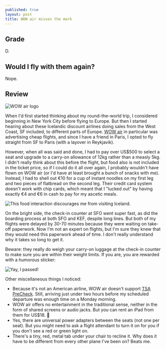 ```yaml
---
published: true
layout: post
title: WOW air misses the mark
---
```

## Grade

D.

## Would I fly with them again?

Nope.

## Review

![WOW air logo]({{site.baseurl}}/images/2016/07/19/wow-air-misses-the-mark/wow-logo.jpeg)

When I'd first started thinking about my round-the-world trip, I considered beginning in New York City before flying to Europe. But then I started hearing about these Icelandic discount airlines doing sales from the West Coast, SF included, to different parts of Europe. [WOW air][wowair] in particular was advertising cheap flights, and since I have a friend in Paris, I opted to fly straight from SF to Paris (with a layover in Reykjavik).

However, when all was said and done, I had to pay over US$500 to select a seat and upgrade to a carry-on allowance of 12kg rather than a measly 5kg. I didn't really think about this before the flight, but food also is not included in the ticket price, so if I could do it all over again, I probably wouldn't have flown on WOW air (or I'd have at least brought a bunch of snacks with me). Instead, I had to shell out €10 for a cup of instant noodles on my first leg and two pieces of flatbread on the second leg. Their credit card system doesn't work with chip cards, which meant that I "lucked out" by having exactly €4 and €6 in cash to pay for my ascetic meals.

![This food interaction discourages me from visiting Iceland.]({{site.baseurl}}/images/2016/07/19/wow-air-misses-the-mark/flatbread.jpeg)

On the bright side, the check-in counter at SFO went super fast, as did the boarding process at both SFO and KEF, despite long lines. But both of my flights were delayed by 30-70 minutes because they were waiting on take-off paperwork. Now I'm not an expert on flights, but I'm sure they knew that they would need this paperwork ahead of time. I don't really understand why it takes so long to get it.

Beware: they really do weigh your carry-on luggage at the check-in counter to make sure you are within their weight limits. If you are, you are rewarded with a humorous sticker:

![Yay, I passed!]({{site.baseurl}}/images/2016/07/19/wow-air-misses-the-mark/sticker.jpeg)

Other miscellaneous things I noticed:

- Because it's not an American airline, WOW air doesn't support [TSA PreCheck][tsa-precheck]. Still, arriving just under two hours before my scheduled departure was enough time on a Monday morning.
- WOW air offers no entertainment in the traditional sense, neither in the form of shared screens or audio jacks. But you can rent an iPad from them for US$18. :money_with_wings:
- Yes, there are universal power adapters between the seats (not one per seat). But you might need to ask a flight attendant to turn it on for you if you don't see a red or green light on.
- There's a tiny, red, metal tab under your chair to recline it. Why does it have to be different from every other plane I've been on? Beats me.

[tsa-precheck]: https://www.tsa.gov/precheck
[wowair]: http://wowair.us
